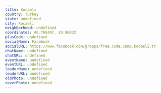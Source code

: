 ```yaml
---
title: Kocaeli
country: Turkey
state: undefined
city: Kocaeli
neighborhood: undefined
coordinates: 40.768407, 29.96832
plusCode: undefined
socialName: Facebook
socialURL: https://www.facebook.com/groups/free.code.camp.kocaeli.tr
chatName: undefined
chatURL: undefined
eventName: undefined
eventURL: undefined
leaderName: undefined
leaderURL: undefined
oldPhoto: undefined
coverPhoto: undefined
---
```

